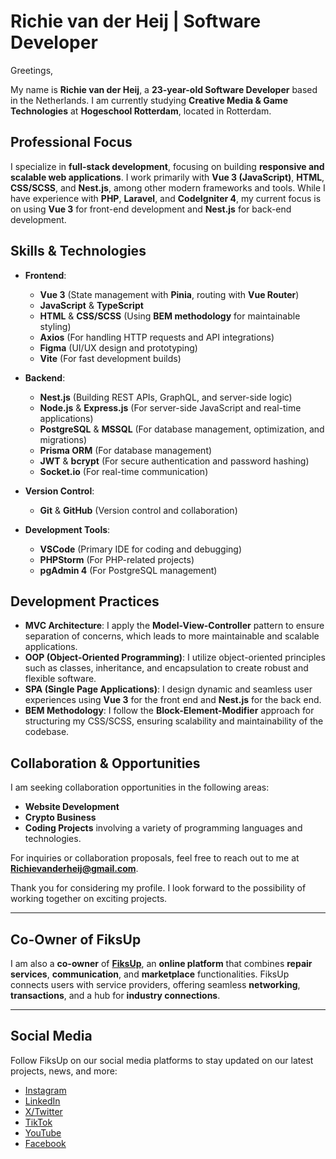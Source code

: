 # Richie van der Heij | Software Developer

Greetings,

My name is **Richie van der Heij**, a **23-year-old Software Developer** based in the Netherlands. I am currently studying **Creative Media & Game Technologies** at **Hogeschool Rotterdam**, located in Rotterdam.

## **Professional Focus**  
I specialize in **full-stack development**, focusing on building **responsive and scalable web applications**. I work primarily with **Vue 3 (JavaScript)**, **HTML**, **CSS/SCSS**, and **Nest.js**, among other modern frameworks and tools. While I have experience with **PHP**, **Laravel**, and **CodeIgniter 4**, my current focus is on using **Vue 3** for front-end development and **Nest.js** for back-end development.

## **Skills & Technologies**

- **Frontend**:  
  - **Vue 3** (State management with **Pinia**, routing with **Vue Router**)  
  - **JavaScript** & **TypeScript**  
  - **HTML** & **CSS/SCSS** (Using **BEM methodology** for maintainable styling)  
  - **Axios** (For handling HTTP requests and API integrations)  
  - **Figma** (UI/UX design and prototyping)  
  - **Vite** (For fast development builds)

- **Backend**:  
  - **Nest.js** (Building REST APIs, GraphQL, and server-side logic)  
  - **Node.js** & **Express.js** (For server-side JavaScript and real-time applications)  
  - **PostgreSQL** & **MSSQL** (For database management, optimization, and migrations)  
  - **Prisma ORM** (For database management)  
  - **JWT** & **bcrypt** (For secure authentication and password hashing)  
  - **Socket.io** (For real-time communication)

- **Version Control**:  
  - **Git** & **GitHub** (Version control and collaboration)

- **Development Tools**:  
  - **VSCode** (Primary IDE for coding and debugging)  
  - **PHPStorm** (For PHP-related projects)  
  - **pgAdmin 4** (For PostgreSQL management)

## **Development Practices**

- **MVC Architecture**: I apply the **Model-View-Controller** pattern to ensure separation of concerns, which leads to more maintainable and scalable applications.
- **OOP (Object-Oriented Programming)**: I utilize object-oriented principles such as classes, inheritance, and encapsulation to create robust and flexible software.
- **SPA (Single Page Applications)**: I design dynamic and seamless user experiences using **Vue 3** for the front end and **Nest.js** for the back end.
- **BEM Methodology**: I follow the **Block-Element-Modifier** approach for structuring my CSS/SCSS, ensuring scalability and maintainability of the codebase.

## **Collaboration & Opportunities**

I am seeking collaboration opportunities in the following areas:
- **Website Development**  
- **Crypto Business**  
- **Coding Projects** involving a variety of programming languages and technologies.

For inquiries or collaboration proposals, feel free to reach out to me at **Richievanderheij@gmail.com**.

Thank you for considering my profile. I look forward to the possibility of working together on exciting projects.

---

## **Co-Owner of FiksUp**

I am also a **co-owner** of [**FiksUp**](https://fiksup.nl/), an **online platform** that combines **repair services**, **communication**, and **marketplace** functionalities. FiksUp connects users with service providers, offering seamless **networking**, **transactions**, and a hub for **industry connections**.

---

## **Social Media**

Follow FiksUp on our social media platforms to stay updated on our latest projects, news, and more:

- [Instagram](https://www.instagram.com/fiksup.nl)  
- [LinkedIn](https://www.linkedin.com/company/fiksup/)
- [X/Twitter](https://x.com/FiksUp_nl)  
- [TikTok](https://www.tiktok.com/@fiksup.nl)  
- [YouTube](https://www.youtube.com/@Fiksupofficial)  
- [Facebook](https://www.facebook.com/profile.php?id=61572191671571)

